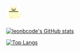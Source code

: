 ### <img src="https://github.com/Yanndroid/Yanndroid/blob/main/cats.gif" width="40" height="40" />

[![leonbcode's GitHub stats](https://github-readme-stats.vercel.app/api?username=Yanndroid&theme=great-gatsby)](https://github.com/anuraghazra/github-readme-stats)

[![Top Langs](https://github-readme-stats.vercel.app/api/top-langs/?username=Yanndroid&theme=dark)](https://github.com/anuraghazra/github-readme-stats)
